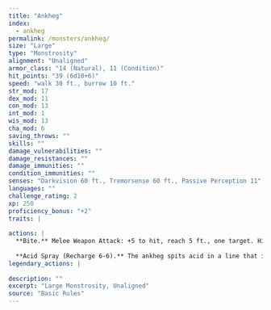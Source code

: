```yaml
---
title: "Ankheg"
index:
  - ankheg
permalink: /monsters/ankheg/
size: "Large"
type: "Monstrosity"
alignment: "Unaligned"
armor_class: "14 (Natural), 11 (Condition)"
hit_points: "39 (6d10+6)"
speed: "walk 30 ft., burrow 10 ft."
str_mod: 17
dex_mod: 11
con_mod: 13
int_mod: 1
wis_mod: 13
cha_mod: 6
saving_throws: ""
skills: ""
damage_vulnerabilities: ""
damage_resistances: ""
damage_immunities: ""
condition_immunities: ""
senses: "Darkvision 60 ft., Tremorsense 60 ft., Passive Perception 11"
languages: ""
challenge_rating: 2
xp: 250
proficiency_bonus: "+2"
traits: |
  
actions: |
  **Bite.** Melee Weapon Attack: +5 to hit, reach 5 ft., one target. Hit: 10 (2d6 + 3) slashing damage plus 3 (1d6) acid damage. If the target is a Large or smaller creature, it is grappled (escape DC 13). Until this grapple ends, the ankheg can bite only the grappled creature and has advantage on attack rolls to do so.
  
  **Acid Spray (Recharge 6-6).** The ankheg spits acid in a line that is 30 ft. long and 5 ft. wide, provided that it has no creature grappled. Each creature in that line must make a DC 13 Dexterity saving throw, taking 10 (3d6) acid damage on a failed save, or half as much damage on a successful one.  
legendary_actions: |
  
description: ""
excerpt: "Large Monstrosity, Unaligned"
source: "Basic Rules"
---
```

